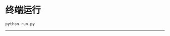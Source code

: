 # 终端运行

```shell
python run.py
```
***************************************************************************************************************************************************************************************************************